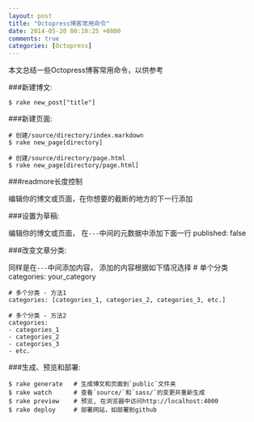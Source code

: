 ```yaml
---
layout: post
title: "Octopress博客常用命令"
date: 2014-05-20 00:10:25 +0800
comments: true
categories: [Octopress]
---
```


本文总结一些Octopress博客常用命令，以供参考

<!-- more -->
    
###新建博文:

    $ rake new_post["title"]    

###新建页面:

    # 创建/source/directory/index.markdown
    $ rake new_page[directory]
    
    # 创建/source/directory/page.html
    $ rake new_page[directory/page.html]

###readmore长度控制

编辑你的博文或页面，在你想要的截断的地方的下一行添加
    <!-- more -->

###设置为草稿:

编辑你的博文或页面，
在`---`中间的元数据中添加下面一行
    published: false

###改变文章分类:

同样是在`---`中间添加内容，
添加的内容根据如下情况选择
    # 单个分类
    categories: your_category
    
    # 多个分类 - 方法1
    categories: [categories_1, categories_2, categories_3, etc.]

    # 多个分类 - 方法2
    categories:
    - categories_1
    - categories_2
    - categories_3
    - etc.

###生成、预览和部署:

    $ rake generate   # 生成博文和页面到`public`文件夹
    $ rake watch      # 查看`source/`和`sass/`的变更并重新生成
    $ rake preview    # 预览, 在浏览器中访问http://localhost:4000
    $ rake deploy     # 部署网站，如部署到github
